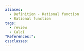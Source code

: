 ```yaml
---
aliases:
  - Definition - Rational function
  - Rational function
tags:
  - review
  - CalcI
"References:": 
cssclasses:
---
```


